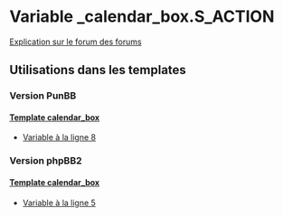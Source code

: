 # Variable _calendar_box.S_ACTION
[Explication sur le forum des forums](http://forum.forumactif.com/t294113-listing-des-variables#_calendar_box.S_ACTION)
## Utilisations dans les templates
### Version PunBB
#### [Template calendar_box](punbb/calendar_box.md)
* [Variable à la ligne 8](../punbb/calendar_box.tpl#L8)
### Version phpBB2
#### [Template calendar_box](subsilver/calendar_box.md)
* [Variable à la ligne 5](../subsilver/calendar_box.tpl#L5)